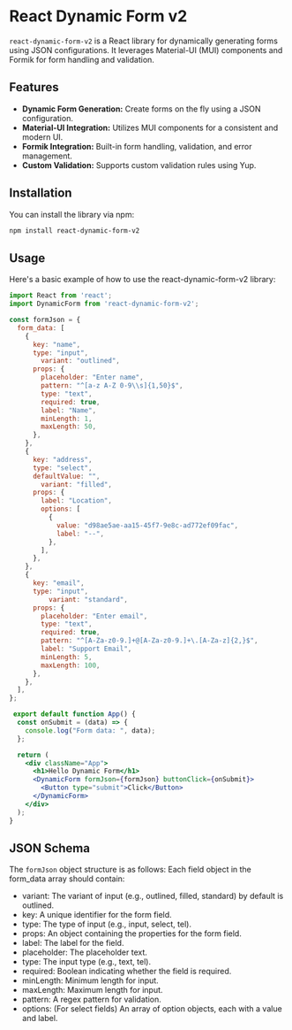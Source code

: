 # React Dynamic Form v2

`react-dynamic-form-v2` is a React library for dynamically generating forms using JSON configurations. It leverages Material-UI (MUI) components and Formik for form handling and validation.

## Features

- **Dynamic Form Generation:** Create forms on the fly using a JSON configuration.
- **Material-UI Integration:** Utilizes MUI components for a consistent and modern UI.
- **Formik Integration:** Built-in form handling, validation, and error management.
- **Custom Validation:** Supports custom validation rules using Yup.

## Installation

You can install the library via npm:

```bash
npm install react-dynamic-form-v2
```

## Usage

Here's a basic example of how to use the react-dynamic-form-v2 library:

```jsx 
import React from 'react'; 
import DynamicForm from 'react-dynamic-form-v2'; 

const formJson = {
  form_data: [
    {
      key: "name",
      type: "input",
        variant: "outlined",
      props: {
        placeholder: "Enter name",
        pattern: "^[a-z A-Z 0-9\\s]{1,50}$",
        type: "text",
        required: true,
        label: "Name",
        minLength: 1,
        maxLength: 50,
      },
    },
    {
      key: "address",
      type: "select",
      defaultValue: "",
        variant: "filled",
      props: {
        label: "Location",
        options: [
          {
            value: "d98ae5ae-aa15-45f7-9e8c-ad772ef09fac",
            label: "--",
          },
        ],
      },
    },
    {
      key: "email",
      type: "input",
          variant: "standard",
      props: {
        placeholder: "Enter email",
        type: "text",
        required: true,
        pattern: "^[A-Za-z0-9.]+@[A-Za-z0-9.]+\.[A-Za-z]{2,}$",
        label: "Support Email",
        minLength: 5,
        maxLength: 100,
      },
    },
  ],
};

 export default function App() {
  const onSubmit = (data) => {
    console.log("Form data: ", data);
  };

  return (
    <div className="App">
      <h1>Hello Dynamic Form</h1>
      <DynamicForm formJson={formJson} buttonClick={onSubmit}>
        <Button type="submit">Click</Button>
      </DynamicForm>
    </div>
  );
}
```


## JSON Schema
The `formJson` object structure is as follows:
Each field object in the form_data array should contain:
- variant: The variant of input (e.g., outlined, filled, standard) by default is outlined.
- key: A unique identifier for the form field.
- type: The type of input (e.g., input, select, tel).
- props: An object containing the properties for the form field.
- label: The label for the field.
- placeholder: The placeholder text.
- type: The input type (e.g., text, tel).
- required: Boolean indicating whether the field is required.
- minLength: Minimum length for input.
- maxLength: Maximum length for input.
- pattern: A regex pattern for validation.
- options: (For select fields) An array of option objects, each with a value and label.

